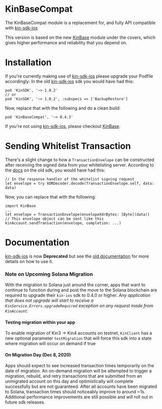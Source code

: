 # KinBaseCompat

The KinBaseCompat module is a replacement for, and fully API compatible with [kin-sdk-ios](https://github.com/kinecosystem/kin-sdk-ios)

This version is based on the new [KinBase](../KinBase/README.md) module under the covers, which gives higher performance and reliability that you depend on.

# Installation
If you're currently making use of [kin-sdk-ios](https://github.com/kinecosystem/kin-sdk-ios) please upgrade your Podfile accordingly:
In the old [kin-sdk-ios](https://github.com/kinecosystem/kin-sdk-ios) sdk you would have had this:
```
pod 'KinSDK', '~> 1.0.2'
// or
pod 'KinSDK', '~> 1.0.2', :subspecs => ['BackupRestore']
```
Now, replace that with the following and do a clean build:
```
pod 'KinBaseCompat', '~> 0.4.3'
```

If you're not using [kin-sdk-ios](https://github.com/kinecosystem/kin-sdk-ios), please checkout [KinBase](../KinBase/README.md).

# Sending Whitelist Transaction
There's a slight change to how a `TransactionEnvelope` can be constructed after receiving the signed data from your whitelisting server. According to the [docs](https://docs.kin.org/ios/hi-kin#send-kin-with-a-whitelist-transaction) on the old sdk, you would have had this:
```
// In the response handler of the whitelist signing request
let envelope = try XDRDecoder.decode(TransactionEnvelope.self, data: data)
```
Now, you can replace that with the following:
```
import KinBase
...
let envelope = TransactionEnvelope(envelopeXdrBytes: [Byte](data))
// This envelope object can be sent like this
kinAccount.sendTransaction(envelope, completion: ...)
```

# Documentation
[kin-sdk-ios](https://github.com/kinecosystem/kin-sdk-ios) is now **Deprecated** but see the [old documentation](https://docs.kin.org/ios/sdk) for more details on how to use it.

### Note on Upcoming Solana Migration
With the migration to Solana just around the corner, apps that want to continue to function during and post the move to the Solana blockchain are required to upgrade their `kin-ios` sdk to 0.4.0 or higher.
*Any application that does not upgrade will start to receive a `KinService.Errors.upgradeRequired` exception on any request made from `KinAccount`.*

#### Testing migration within your app
To enable migration of Kin3 -> Kin4 accounts on testnet, `KinClient` has a new optional parameter
`testMigration` that will force this sdk into a state where migration will occur on demand if true

#### On Migration Day (Dec 8, 2020)
Apps should expect to see increased transaction times temporarily on the date of migration.
An on-demand migration will be attempted to trigger a migration, rebuild, and retry transactions that are submitted from an unmigrated account on this day and optimistically will complete successfully but are not guaranteed.
After all accounts have been migrated to Solana, transaction times should noticeably improve to around ~1s. Additional performance improvements are still possible and will roll out in future sdk releases.

